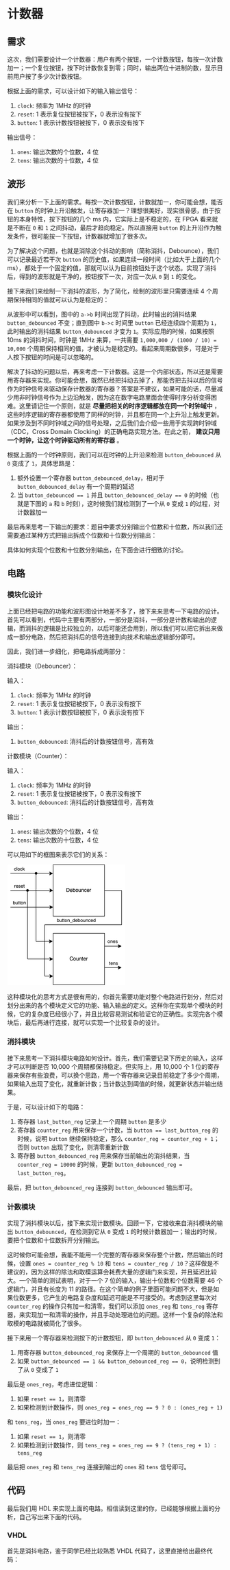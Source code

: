 # 计数器

## 需求

这次，我们需要设计一个计数器：用户有两个按钮，一个计数按钮，每按一次计数加一；一个复位按钮，按下时计数恢复到零；同时，输出两位十进制的数，显示目前用户按了多少次计数按钮。

根据上面的需求，可以设计如下的输入输出信号：

1. `clock`: 频率为 1MHz 的时钟
2. `reset`: 1 表示复位按钮被按下，0 表示没有按下
3. `button`: 1 表示计数按钮被按下，0 表示没有按下

输出信号：

1. `ones`: 输出次数的个位数，4 位
2. `tens`: 输出次数的十位数，4 位

## 波形

我们来分析一下上面的需求。每按一次计数按钮，计数就加一，你可能会想，能否在 `button` 的时钟上升沿触发，让寄存器加一？理想很美好，现实很骨感，由于按钮的本身特性，按下按钮的几个 ms 内，它实际上是不稳定的，在 FPGA 看来就是不断在 `0` 和 `1` 之间抖动，最后才趋向稳定。所以直接用 `button` 的上升沿作为触发条件，很可能按一下按钮，计数器就增加了很多次。

为了解决这个问题，也就是消除这个抖动的影响（简称消抖，Debounce），我们可以记录最近若干次 `button` 的历史值，如果连续一段时间（比如大于上面的几个 ms），都处于一个固定的值，那就可以认为目前按钮处于这个状态。实现了消抖后，得到的波形就是干净的，按钮按下一次，对应一次从 `0` 到 `1` 的变化。

接下来我们来绘制一下消抖的波形，为了简化，绘制的波形里只需要连续 4 个周期保持相同的值就可以认为是稳定的：


<script type="WaveDrom">
{
  signal:
    [
      { name: "clock", wave: "p.........."},
      { name: "button", wave: "0.1..01....", node: "..a...b"},
      { name: "button_debounced", wave: "0.........1", node: "..........c"}
    ]
}
</script>

从波形中可以看到，图中的 `a->b` 时间出现了抖动，此时输出的消抖结果 `button_debounced` 不变；直到图中 `b->c` 时间里 `button` 已经连续四个周期为 `1`，此时输出的消抖结果 `button_debounced` 才变为 `1`。实际应用的时候，如果按照 10ms 的消抖时间，时钟是 1MHz 来算，一共需要 `1,000,000 / (1000 / 10) = 10,000` 个周期保持相同的值，才被认为是稳定的。看起来周期数很多，可是对于人按下按钮的时间是可以忽略的。

解决了抖动的问题以后，再来考虑一下计数器。这是一个内部状态，所以还是需要用寄存器来实现。你可能会想，既然已经把抖动去掉了，那能否把去抖以后的信号作为时钟信号来驱动保存计数器的寄存器？答案是不建议，如果可能的话，尽量减少用非时钟信号作为上边沿触发，因为这在数字电路里面会使得时序分析变得困难。这里请记住一个原则，就是 **尽量把相关的时序逻辑都放在同一个时钟域中** ，这些时序逻辑的寄存器都使用了同样的时钟，并且都在同一个上升沿上触发更新。如果涉及到不同时钟域之间的信号处理，之后我们会介绍一些用于实现跨时钟域（CDC，Cross Domain Clocking）的正确电路实现方法。在此之前， **建议只用一个时钟，让这个时钟驱动所有的寄存器** 。

根据上面的一个时钟原则，我们可以在时钟的上升沿来检测 `button_debounced` 从 `0` 变成了 `1`，具体思路是：

1. 额外设置一个寄存器 `button_debounced_delay`，相对于 `button_debounced_delay` 有一个周期的延迟
2. 当 `button_debounced == 1` 并且 `button_debounced_delay == 0` 的时候（也就是下图的 `a` 和 `b` 时刻），这时候我们就检测到了一个从 `0` 变成 `1` 的过程，对计数器加一

<script type="WaveDrom">
{
  signal:
    [
      { name: "clock", wave: "p...........", node: "...a.......b"},
      { name: "button_debounced", wave: "0.1...0...1."},
      { name: "button_debounced_delay", wave: "0..1...0...1"},
      { name: "counter_reg", wave: "=..=.......=", data: ["0", "1", "2"]}
    ]
}
</script>

最后再来思考一下输出的要求：题目中要求分别输出个位数和十位数，所以我们还需要通过某种方式把输出拆成个位数和十位数分别输出：

<script type="WaveDrom">
{
  signal:
    [
      { name: "clock", wave: "p..........."},
      { name: "counter_reg", wave: "=..=.......=", data: ["9", "10", "11"]},
      { name: "ones", wave: "=..=.......=", data: ["9", "0", "1"]},
      { name: "tens", wave: "=..=.......=", data: ["0", "1", "1"]}
    ]
}
</script>

具体如何实现个位数和十位数分别输出，在下面会进行细致的讨论。

## 电路

### 模块化设计

上面已经把电路的功能和波形图设计地差不多了，接下来来思考一下电路的设计。首先可以看到，代码中主要有两部分，一部分是消抖，一部分是计数和输出的逻辑，而消抖的逻辑是比较独立的，以后可能还会用到，所以我们可以把它拆出来做成一部分电路，然后把消抖后的信号连接到向技术和输出逻辑部分即可。

因此，我们进一步细化，把电路拆成两部分：

消抖模块（Debouncer）：

输入：

1. `clock`: 频率为 1MHz 的时钟
2. `reset`: 1 表示复位按钮被按下，0 表示没有按下
3. `button`: 1 表示计数按钮被按下，0 表示没有按下

输出：

1. `button_debounced`: 消抖后的计数按钮信号，高有效

计数模块（Counter）：

输入：

1. `clock`: 频率为 1MHz 的时钟
2. `reset`: 1 表示复位按钮被按下，0 表示没有按下
3. `button_debounced`: 消抖后的计数按钮信号，高有效

输出：

1. `ones`: 输出次数的个位数，4 位
2. `tens`: 输出次数的十位数，4 位

可以用如下的框图来表示它们的关系：

![](imgs/counter.drawio.png)

这种模块化的思考方式是很有用的，你首先需要功能对整个电路进行划分，然后对划分出来的各个模块定义它的功能、输入输出的定义。这样你在实现单个模块的时候，它的复杂度已经很小了，并且比较容易测试和验证它的正确性。实现完各个模块后，最后再进行连接，就可以实现一个比较复杂的设计。

### 消抖模块

接下来思考一下消抖模块电路如何设计。首先，我们需要记录下历史的输入，这样才可以判断是否 10,000 个周期都保持稳定。但实际上，用 10,000 个 1 位的寄存器来保存有些浪费，可以换个思路，用一个寄存器来记录目前稳定了多少个周期，如果输入出现了变化，就重新计数；当计数达到阈值的时候，就更新状态并输出结果。

于是，可以设计如下的电路：

1. 寄存器 `last_button_reg` 记录上一个周期 `button` 是多少
2. 寄存器 `counter_reg` 用来保存一个计数，当 `button == last_button_reg` 的时候，说明 `button` 继续保持稳定，那么 `counter_reg = counter_reg + 1`；否则 `button` 出现了变化，则清零重新计数
3. 寄存器 `button_debounced_reg` 用来保存当前输出的消抖结果，当 `counter_reg = 10000` 的时候，更新 `button_debounced_reg = last_button_reg`。

最后，把 `button_debounced_reg` 连接到 `button_debounced` 输出即可。

### 计数模块

实现了消抖模块以后，接下来实现计数模块。回顾一下，它接收来自消抖模块的输出 `button_debounced`，在检测到它从 `0` 变成 `1` 的时候计数器加一；输出的时候，要把个位数和十位数拆开分别输出。

这时候你可能会想，我能不能用一个完整的寄存器来保存整个计数，然后输出的时候，设置 `ones = counter_reg % 10` 和 `tens = counter_reg / 10`？这样做是不建议的，因为这样的除法和取模运算会耗费大量的逻辑门来实现，并且延迟比较大。一个简单的测试表明，对于一个 7 位的输入，输出十位数和个位数需要 46 个逻辑门，并且有长度为 11 的路径。在这个简单的例子里面可能问题不大，但是如果位数更多，它产生的电路复杂度和延迟可能是不可接受的。考虑到这里每次对 `counter_reg` 的操作只有加一和清零，我们可以添加 `ones_reg` 和 `tens_reg` 寄存器，来实现加一和清零的操作，并且手动处理进位的问题。这样一个复杂的除法和取模的电路就被简化了很多。

接下来用一个寄存器来检测按下的计数按钮，即 `button_debounced` 从 `0` 变成 `1`：

1. 用寄存器 `button_debounced_reg` 来保存上一个周期的 `button_debounced` 值
2. 如果 `button_debounced == 1 && button_debounced_reg == 0`，说明检测到了从 `0` 变成了 `1`

最后是 `ones_reg`，考虑进位逻辑：

1. 如果 `reset == 1`，则清零
2. 如果检测到计数操作，则 `ones_reg = ones_reg == 9 ? 0 : (ones_reg + 1)`

和 `tens_reg`，当 `ones_reg` 要进位时加一：

1. 如果 `reset == 1`，则清零
2. 如果检测到计数操作，则 `tens_reg = ones_reg == 9 ? (tens_reg + 1) : tens_reg`

最后把 `ones_reg` 和 `tens_reg` 连接到输出的 `ones` 和 `tens` 信号即可。

## 代码

最后我们用 HDL 来实现上面的电路。相信读到这里的你，已经能够根据上面的分析，自己写出来下面的代码。

### VHDL

首先是消抖电路，鉴于同学已经比较熟悉 VHDL 代码了，这里直接给出最终代码：


